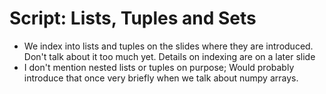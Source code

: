 # Script: Lists, Tuples and Sets

- We index into lists and tuples on the slides where they are introduced. Don't talk
  about it too much yet. Details on indexing are on a later slide
- I don't mention nested lists or tuples on purpose; Would probably introduce that once
  very briefly when we talk about numpy arrays.

